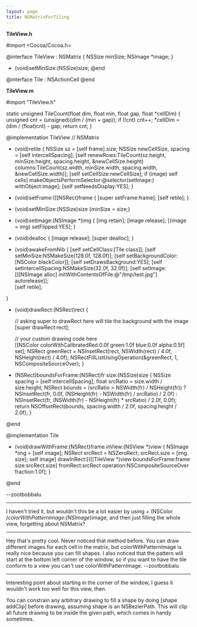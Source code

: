 ```yaml
---
layout: page
title: NSMatrixForTiling
---
```




**TileView.h**
    
#import <Cocoa/Cocoa.h>

@interface TileView : NSMatrix {
	NSSize minSize;
	NSImage *image;
}
- (void)setMinSize:(NSSize)size;
@end

@interface Tile : NSActionCell 
@end


**TileView.m**
    
#import "TileView.h"

static unsigned TileCount(float dim, float min, float gap, float *cellDim) {
	unsigned cnt = (unsigned)(dim / (min + gap));
	if (!cnt) cnt++;
	*cellDim = (dim / (float)cnt) - gap;
	return cnt;
}

@implementation TileView // NSMatrix

- (void)retile {
	NSSize sz = [self frame].size;
	NSSize newCellSize, spacing = [self intercellSpacing];
	[self renewRows:TileCount(sz.height, minSize.height, spacing.height, &newCellSize.height)
			columns:TileCount(sz.width, minSize.width, spacing.width, &newCellSize.width)];
	[self setCellSize:newCellSize];
	if (image) self cells] makeObjectsPerformSelector:@selector(setImage:) withObject:image];
	[self setNeedsDisplay:YES];
}
- (void)setFrame:([[NSRect)frame {
	[super setFrame:frame];
	[self retile];
}
- (void)setMinSize:(NSSize)size {minSize = size;}
- (void)setImage:(NSImage *)img {
	[img retain];
	[image release];
	[(image = img) setFlipped:YES];
}

- (void)dealloc {
	[image release];
	[super dealloc];
}

- (void)awakeFromNib {
	[self setCellClass:[Tile class]];
	[self setMinSize:NSMakeSize(128.0f, 128.0f)];
	[self setBackgroundColor:[NSColor blackColor]];
	[self setDrawsBackground:YES];
	[self setIntercellSpacing:NSMakeSize(32.0f, 32.0f)];
	[self setImage:[[[NSImage alloc] initWithContentsOfFile:@"/tmp/test.jpg"] autorelease]];	
	[self retile];	

}

- (void)drawRect:(NSRect)rect {

	// asking super to drawRect here will tile the background with the image
	[super drawRect:rect];	
	
	// your custom drawing code here	
	[[NSColor colorWithCalibratedRed:0.0f green:1.0f blue:0.0f alpha:0.5f] set];
	NSRect greenRect = NSInsetRect(rect, NSWidth(rect) / 4.0f, NSHeight(rect) / 4.0f);
	NSRectFillListUsingOperation(&greenRect, 1, NSCompositeSourceOver);
}

- (NSRect)boundsForFrame:(NSRect)fr size:(NSSize)size {
	NSSize spacing = [self intercellSpacing];
	float srcRatio = size.width / size.height;
	NSRect bounds = (srcRatio > NSWidth(fr) / NSHeight(fr)) 
						? NSInsetRect(fr, 0.0f, (NSHeight(fr) - NSWidth(fr) / srcRatio) / 2.0f)
						: NSInsetRect(fr, (NSWidth(fr) - NSHeight(fr) * srcRatio) / 2.0f, 0.0f);
	return NSOffsetRect(bounds, spacing.width / 2.0f, spacing.height / 2.0f);
}

@end

@implementation Tile
- (void)drawWithFrame:(NSRect)frame inView:(NSView *)view {
	NSImage *img = [self image];
	NSRect srcRect = NSZeroRect;
	srcRect.size = [img size];
	self image] drawInRect:[([[TileView *)view boundsForFrame:frame size:srcRect.size]
					fromRect:srcRect
					operation:NSCompositeSourceOver 
					fraction:1.0f];	
}
  
@end


--zootbobbalu

----

I haven't tried it, but wouldn't this be a lot easier by using     + (NSColor *)colorWithPatternImage:(NSImage*)image;
 and then just filling the whole view, forgetting about NSMatrix?

----

Hey that's pretty cool. Never noticed that method before. You can draw different images for each cell in the matrix, but     colorWithPatternImage is really nice because you can fill shapes. I also noticed that the pattern will start at the bottom left corner of the window, so if you want to have the tile conform to a view you can't use     colorWithPatternImage. --zootbobbalu

----

Interesting point about starting in the corner of the window, I guess it wouldn't work too well for this view, then.

You can constrain any arbitrary drawing to fill a shape by doing [shape addClip] before drawing, assuming shape is an NSBezierPath. This will clip all future drawing to be inside the given path, which comes in handy sometimes.

